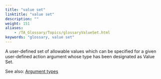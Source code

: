 ```yaml
--- 
title: "value set"
linktitle: "value set"
description: ""
weight: 151
aliases: 
    - /TA_Glossary/Topics/glossaryValueSet.html
keywords: "glossary, value set"
---
```


A user-defined set of allowable values which can be specified for a given user-defined action argument whose type has been designated as Value Set.

See also: [Argument types](/user-guide/actions/user-defined-actions/argument-types/)

